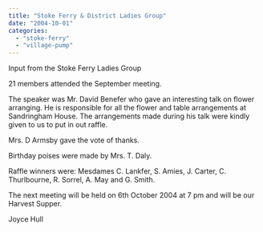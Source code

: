 ```yaml
---
title: "Stoke Ferry & District Ladies Group"
date: "2004-10-01"
categories: 
  - "stoke-ferry"
  - "village-pump"
---
```


Input from the Stoke Ferry Ladies Group

21 members attended the September meeting.

The speaker was Mr. David Benefer who gave an interesting talk on flower arranging. He is responsible for all the flower and table arrangements at Sandringham House. The arrangements made during his talk were kindly given to us to put in out raffle.

Mrs. D Armsby gave the vote of thanks.

Birthday poises were made by Mrs. T. Daly.

Raffle winners were: Mesdames C. Lankfer, S. Amies, J. Carter, C. Thurlbourne, R. Sorrel, A. May and G. Smith.

The next meeting will be held on 6th October 2004 at 7 pm and will be our Harvest Supper.

Joyce Hull
